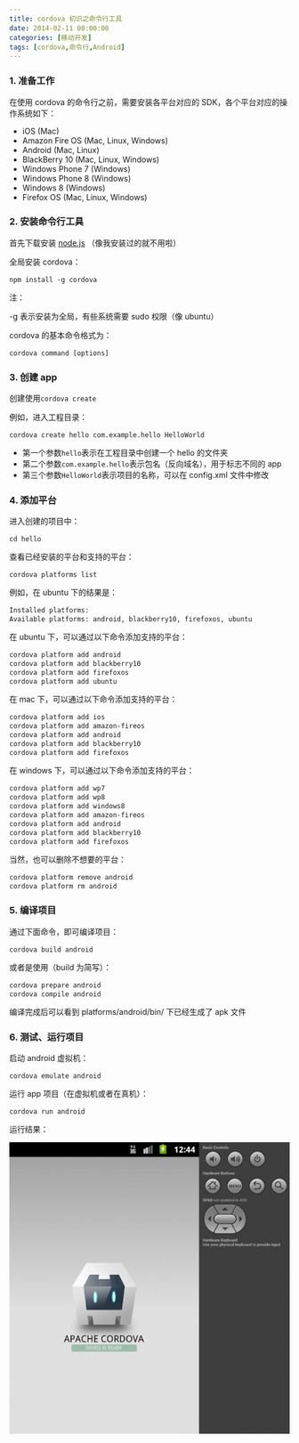 ```yaml
---
title: cordova 初识之命令行工具
date: 2014-02-11 00:00:00
categories: [移动开发]
tags: [cordova,命令行,Android]
---
```


### 1. 准备工作

在使用 cordova 的命令行之前，需要安装各平台对应的 SDK，各个平台对应的操作系统如下：

* iOS (Mac)
* Amazon Fire OS (Mac, Linux, Windows)
* Android (Mac, Linux)
* BlackBerry 10 (Mac, Linux, Windows)
* Windows Phone 7 (Windows)
* Windows Phone 8 (Windows)
* Windows 8 (Windows)
* Firefox OS (Mac, Linux, Windows)

### 2. 安装命令行工具

首先下载安装 [node.js](http://nodejs.org/) （像我安装过的就不用啦）

全局安装 cordova：
```
npm install -g cordova
```

注：

-g 表示安装为全局，有些系统需要 sudo 权限（像 ubuntu）

cordova 的基本命令格式为：
```
cordova command [options]
```

### 3. 创建 app

创建使用```cordova create```

例如，进入工程目录：
```
cordova create hello com.example.hello HelloWorld
```

* 第一个参数```hello```表示在工程目录中创建一个 hello 的文件夹
* 第二个参数```com.example.hello```表示包名（反向域名），用于标志不同的 app
* 第三个参数```HelloWorld```表示项目的名称，可以在 config.xml 文件中修改

### 4. 添加平台

进入创建的项目中：
```
cd hello
```

查看已经安装的平台和支持的平台：
```
cordova platforms list
```

例如，在 ubuntu 下的结果是：
```
Installed platforms:
Available platforms: android, blackberry10, firefoxos, ubuntu
```

在 ubuntu 下，可以通过以下命令添加支持的平台：
```
cordova platform add android
cordova platform add blackberry10
cordova platform add firefoxos
cordova platform add ubuntu
```

在 mac 下，可以通过以下命令添加支持的平台：
```
cordova platform add ios
cordova platform add amazon-fireos
cordova platform add android
cordova platform add blackberry10
cordova platform add firefoxos
```

在 windows 下，可以通过以下命令添加支持的平台：
```
cordova platform add wp7
cordova platform add wp8
cordova platform add windows8
cordova platform add amazon-fireos
cordova platform add android
cordova platform add blackberry10
cordova platform add firefoxos
```

当然，也可以删除不想要的平台：
```
cordova platform remove android
cordova platform rm android
```

### 5. 编译项目

通过下面命令，即可编译项目：
```
cordova build android
```

或者是使用（build 为简写）：
```
cordova prepare android
cordova compile android
```

编译完成后可以看到 platforms/android/bin/ 下已经生成了 apk 文件

### 6. 测试、运行项目

启动 android 虚拟机：
```
cordova emulate android
```

运行 app 项目（在虚拟机或者在真机）：
```
cordova run android
```

运行结果：

![](/2014/02/11/1.png)
